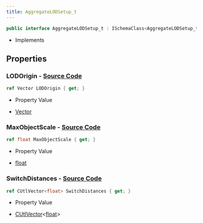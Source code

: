 ```yaml
---
title: AggregateLODSetup_t
---
```


```csharp
public interface AggregateLODSetup_t : ISchemaClass<AggregateLODSetup_t>, ISchemaField, ISchemaClass, INativeHandle
```

- Implements

## Properties

### **LODOrigin** - [Source Code](https://github.com/swiftly-solution/swiftlys2/blob/main/managed/src/SwiftlyS2.Generated/Schemas/Interfaces/AggregateLODSetup_t.cs#L16)

```csharp
ref Vector LODOrigin { get; }
```

- Property Value

- [Vector](/docs/api/shared/natives/vector)

### **MaxObjectScale** - [Source Code](https://github.com/swiftly-solution/swiftlys2/blob/main/managed/src/SwiftlyS2.Generated/Schemas/Interfaces/AggregateLODSetup_t.cs#L18)

```csharp
ref float MaxObjectScale { get; }
```

- Property Value

- [float](https://learn.microsoft.com/dotnet/api/system.single)

### **SwitchDistances** - [Source Code](https://github.com/swiftly-solution/swiftlys2/blob/main/managed/src/SwiftlyS2.Generated/Schemas/Interfaces/AggregateLODSetup_t.cs#L20)

```csharp
ref CUtlVector<float> SwitchDistances { get; }
```

- Property Value

- [CUtlVector](/docs/api/-1)<[float](https://learn.microsoft.com/dotnet/api/system.single)>

